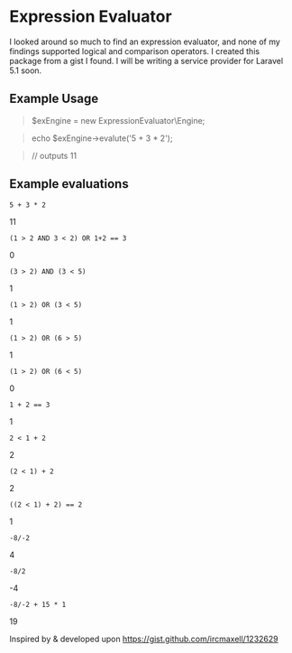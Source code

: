 Expression Evaluator
====

I looked around so much to find an expression evaluator, and none of my findings supported logical and comparison operators.
I created this package from a gist I found. I will be writing a service provider for Laravel 5.1 soon.

Example Usage
---
> $exEngine = new ExpressionEvaluator\Engine;

> echo $exEngine->evalute('5 + 3 * 2');

> // outputs 11


Example evaluations
---

`5 + 3 * 2`

11

`(1 > 2 AND 3 < 2) OR 1+2 == 3`

 0
  
 
 `(3 > 2) AND (3 < 5)`
 
 1


 `(1 > 2) OR (3 < 5)`
 
 1


 `(1 > 2) OR (6 > 5)`
 
 1


 `(1 > 2) OR (6 < 5)`
 
 0


 `1 + 2 == 3`
 
 1


 `2 < 1 + 2`
 
 2


 `(2 < 1) + 2`
 
 2

 `((2 < 1) + 2) == 2`
 
 1

 `-8/-2`
 
 4

 `-8/2`
 
 -4

 `-8/-2 + 15 * 1`
 
 19



Inspired by & developed upon https://gist.github.com/ircmaxell/1232629
